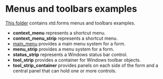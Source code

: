 # Menus and toolbars examples

[This folder](.) contains xtd.forms menus and toolbars examples.

* **context_menu** represents a shortcut menu.
* **context_menu_strip** represents a shortcut menu.
* [main_menu](main_menu/README.md) provides a main menu system for a form.
* **menu_strip** provides a menu system for a form.
* **status_strip** represents a Windows status bar control.
* **tool_strip** provides a container for Windows toolbar objects.
* **tool_strip_container** provides panels on each side of the form and a central panel that can hold one or more controls.
